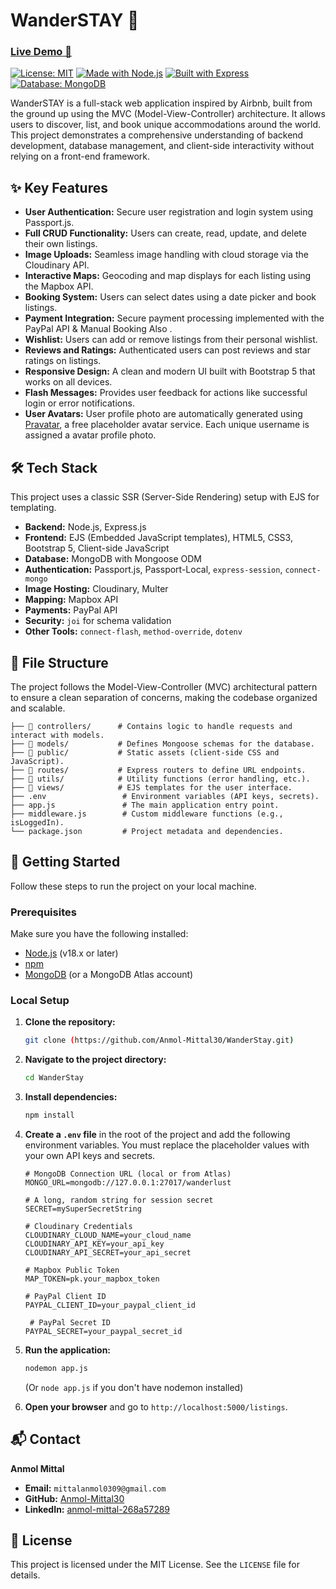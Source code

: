# WanderSTAY 🏨

### [Live Demo 🔗](https://wanderstay-production.up.railway.app/)

[![License: MIT](https://img.shields.io/badge/License-MIT-yellow.svg)](https://opensource.org/licenses/MIT)
[![Made with Node.js](https://img.shields.io/badge/Node.js-18.x-green.svg)](https://nodejs.org/)
[![Built with Express](https://img.shields.io/badge/Express-4.x-blue.svg)](https://expressjs.com/)
[![Database: MongoDB](https://img.shields.io/badge/MongoDB-4.4-green.svg)](https://www.mongodb.com/)

WanderSTAY is a full-stack web application inspired by Airbnb, built from the ground up using the MVC (Model-View-Controller) architecture. It allows users to discover, list, and book unique accommodations around the world. This project demonstrates a comprehensive understanding of backend development, database management, and client-side interactivity without relying on a front-end framework.

## ✨ Key Features

* **User Authentication:** Secure user registration and login system using Passport.js.
* **Full CRUD Functionality:** Users can create, read, update, and delete their own listings.
* **Image Uploads:** Seamless image handling with cloud storage via the Cloudinary API.
* **Interactive Maps:** Geocoding and map displays for each listing using the Mapbox API.
* **Booking System:** Users can select dates using a date picker and book listings.
* **Payment Integration:** Secure payment processing implemented with the PayPal API & Manual Booking Also .
* **Wishlist:** Users can add or remove listings from their personal wishlist.
* **Reviews and Ratings:** Authenticated users can post reviews and star ratings on listings.
* **Responsive Design:** A clean and modern UI built with Bootstrap 5 that works on all devices.
* **Flash Messages:** Provides user feedback for actions like successful login or error notifications.
* **User Avatars:** User profile photo are automatically generated using [Pravatar](https://pravatar.cc/), a free placeholder avatar service. Each unique username is assigned a avatar profile photo.

## 🛠️ Tech Stack

This project uses a classic SSR (Server-Side Rendering) setup with EJS for templating.

* **Backend:** Node.js, Express.js
* **Frontend:** EJS (Embedded JavaScript templates), HTML5, CSS3, Bootstrap 5, Client-side JavaScript
* **Database:** MongoDB with Mongoose ODM
* **Authentication:** Passport.js, Passport-Local, `express-session`, `connect-mongo`
* **Image Hosting:** Cloudinary, Multer
* **Mapping:** Mapbox API
* **Payments:** PayPal API
* **Security:**  `joi` for schema validation
* **Other Tools:** `connect-flash`, `method-override`, `dotenv`

## 📂 File Structure

The project follows the Model-View-Controller (MVC) architectural pattern to ensure a clean separation of concerns, making the codebase organized and scalable.
```
├── 📂 controllers/      # Contains logic to handle requests and interact with models.
├── 📂 models/           # Defines Mongoose schemas for the database.
├── 📂 public/           # Static assets (client-side CSS and JavaScript).
├── 📂 routes/           # Express routers to define URL endpoints.
├── 📂 utils/            # Utility functions (error handling, etc.).
├── 📂 views/            # EJS templates for the user interface.
├── .env                 # Environment variables (API keys, secrets).
├── app.js               # The main application entry point.
├── middleware.js        # Custom middleware functions (e.g., isLoggedIn).
└── package.json         # Project metadata and dependencies.
```

## 🚀 Getting Started

Follow these steps to run the project on your local machine.

### Prerequisites

Make sure you have the following installed:
* [Node.js](https://nodejs.org/) (v18.x or later)
* [npm](https://www.npmjs.com/)
* [MongoDB](https://www.mongodb.com/try/download/community) (or a MongoDB Atlas account)

### Local Setup

1.  **Clone the repository:**
    ```bash
    git clone (https://github.com/Anmol-Mittal30/WanderStay.git)
    ```

2.  **Navigate to the project directory:**
    ```bash
    cd WanderStay
    ```

3.  **Install dependencies:**
    ```bash
    npm install
    ```

4.  **Create a `.env` file** in the root of the project and add the following environment variables. You must replace the placeholder values with your own API keys and secrets.
    ```env
    # MongoDB Connection URL (local or from Atlas)
    MONGO_URL=mongodb://127.0.0.1:27017/wanderlust

    # A long, random string for session secret
    SECRET=mySuperSecretString

    # Cloudinary Credentials
    CLOUDINARY_CLOUD_NAME=your_cloud_name
    CLOUDINARY_API_KEY=your_api_key
    CLOUDINARY_API_SECRET=your_api_secret

    # Mapbox Public Token
    MAP_TOKEN=pk.your_mapbox_token

    # PayPal Client ID
    PAYPAL_CLIENT_ID=your_paypal_client_id

     # PayPal Secret ID
    PAYPAL_SECRET=your_paypal_secret_id
    ```

5.  **Run the application:**
    ```bash
    nodemon app.js
    ```
    (Or `node app.js` if you don't have nodemon installed)

6.  **Open your browser** and go to `http://localhost:5000/listings`.

## 📬 Contact

**Anmol Mittal**
* **Email:** `mittalanmol0309@gmail.com`
* **GitHub:** [Anmol-Mittal30](https://github.com/Anmol-Mittal30)
* **LinkedIn:** [anmol-mittal-268a57289](https://www.linkedin.com/in/anmol-mittal-268a57289/)

## 📝 License

This project is licensed under the MIT License. See the `LICENSE` file for details.
